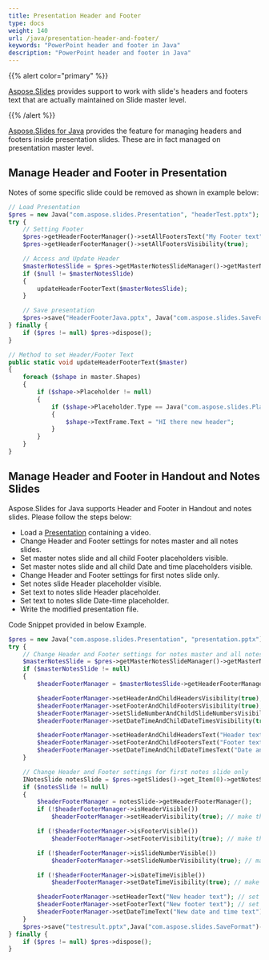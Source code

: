 ```yaml
---
title: Presentation Header and Footer
type: docs
weight: 140
url: /java/presentation-header-and-footer/
keywords: "PowerPoint header and footer in Java"
description: "PowerPoint header and footer in Java"
---
```


{{% alert color="primary" %}} 

[Aspose.Slides](/slides/java/) provides support to work with slide's headers and footers text that are actually maintained on Slide master level.

{{% /alert %}} 

[Aspose.Slides for Java](/slides/java/) provides the feature for managing headers and footers inside presentation slides. These are in fact managed on presentation master level.

## **Manage Header and Footer in Presentation**
Notes of some specific slide could be removed as shown in example below:

```php
// Load Presentation
$pres = new Java("com.aspose.slides.Presentation", "headerTest.pptx");
try {
    // Setting Footer
    $pres->getHeaderFooterManager()->setAllFootersText("My Footer text");
    $pres->getHeaderFooterManager()->setAllFootersVisibility(true);

    // Access and Update Header
    $masterNotesSlide = $pres->getMasterNotesSlideManager()->getMasterNotesSlide();
    if ($null != $masterNotesSlide)
    {
        updateHeaderFooterText($masterNotesSlide);
    }

    // Save presentation
    $pres->save("HeaderFooterJava.pptx", Java("com.aspose.slides.SaveFormat")->Pptx);
} finally {
    if ($pres != null) $pres->dispose();
}
```
```php
// Method to set Header/Footer Text
public static void updateHeaderFooterText($master)
{
    foreach ($shape in master.Shapes)
    {
        if ($shape->Placeholder != null)
        {
            if ($shape->Placeholder.Type == Java("com.aspose.slides.PlaceholderType")->Header)
            {
                $shape->TextFrame.Text = "HI there new header";
            }
        }
    }
}
```

## **Manage Header and Footer in Handout and Notes Slides**
Aspose.Slides for Java supports Header and Footer in Handout and notes slides. Please follow the steps below:

- Load a [Presentation](https://apireference.aspose.com/slides/java/com.aspose.slides/Presentation) containing a video.
- Change Header and Footer settings for notes master and all notes slides.
- Set master notes slide and all child Footer placeholders visible.
- Set master notes slide and all child Date and time placeholders visible.
- Change Header and Footer settings for first notes slide only.
- Set notes slide Header placeholder visible.
- Set text to notes slide Header placeholder.
- Set text to notes slide Date-time placeholder.
- Write the modified presentation file.

Code Snippet provided in below Example.

```php
$pres = new Java("com.aspose.slides.Presentation", "presentation.pptx");
try {
    // Change Header and Footer settings for notes master and all notes slides
    $masterNotesSlide = $pres->getMasterNotesSlideManager()->getMasterNotesSlide();
    if ($masterNotesSlide != null)
    {
        $headerFooterManager = $masterNotesSlide->getHeaderFooterManager();

        $headerFooterManager->setHeaderAndChildHeadersVisibility(true); // make the master notes slide and all child Footer placeholders visible
        $headerFooterManager->setFooterAndChildFootersVisibility(true); // make the master notes slide and all child Header placeholders visible
        $headerFooterManager->setSlideNumberAndChildSlideNumbersVisibility(true); // make the master notes slide and all child SlideNumber placeholders visible
        $headerFooterManager->setDateTimeAndChildDateTimesVisibility(true); // make the master notes slide and all child Date and time placeholders visible

        $headerFooterManager->setHeaderAndChildHeadersText("Header text"); // set text to master notes slide and all child Header placeholders
        $headerFooterManager->setFooterAndChildFootersText("Footer text"); // set text to master notes slide and all child Footer placeholders
        $headerFooterManager->setDateTimeAndChildDateTimesText("Date and time text"); // set text to master notes slide and all child Date and time placeholders
    }

    // Change Header and Footer settings for first notes slide only
    INotesSlide notesSlide = $pres->getSlides()->get_Item(0)->getNotesSlideManager()->getNotesSlide();
    if ($notesSlide != null)
    {
        $headerFooterManager = notesSlide->getHeaderFooterManager();
        if (!$headerFooterManager->isHeaderVisible())
            $headerFooterManager->setHeaderVisibility(true); // make this notes slide Header placeholder visible

        if (!$headerFooterManager->isFooterVisible())
            $headerFooterManager->setFooterVisibility(true); // make this notes slide Footer placeholder visible

        if (!$headerFooterManager->isSlideNumberVisible())
            $headerFooterManager->setSlideNumberVisibility(true); // make this notes slide SlideNumber placeholder visible

        if (!$headerFooterManager->isDateTimeVisible())
            $headerFooterManager->setDateTimeVisibility(true); // make this notes slide Date-time placeholder visible

        $headerFooterManager->setHeaderText("New header text"); // set text to notes slide Header placeholder
        $headerFooterManager->setFooterText("New footer text"); // set text to notes slide Footer placeholder
        $headerFooterManager->setDateTimeText("New date and time text"); // set text to notes slide Date-time placeholder
    }
    $pres->save("testresult.pptx",Java("com.aspose.slides.SaveFormat")->Pptx);
} finally {
    if ($pres != null) $pres->dispose();
}
```
